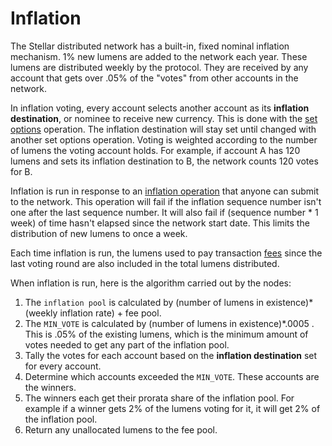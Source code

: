 # Inflation
The Stellar distributed network has a built-in, fixed nominal inflation mechanism. 1% new lumens are added to the network each year. These lumens are distributed weekly by the protocol. They are received by any account that gets over .05% of the "votes" from other accounts in the network. 

In inflation voting, every account selects another account as its **inflation destination**, or nominee to receive new currency. This is done with the [set options](./list-of-operations.md#set-options) operation. The inflation destination will stay set until changed with another set options operation. Voting is weighted according to the number of lumens the voting account holds. For example, if account A has 120 lumens and sets its inflation destination to B, the network counts 120 votes for B.

Inflation is run in response to an [inflation operation](./list-of-operations.md#inflation) that anyone can submit to the network. This operation will fail if the inflation sequence number isn't one after the last sequence number. It will also fail if (sequence number * 1 week) of time hasn't elapsed since the network start date. This limits the distribution of new lumens to once a week. 

Each time inflation is run, the lumens used to pay transaction [fees](./fees.md) since the last voting round are also included in the total lumens distributed.

When inflation is run, here is the algorithm carried out by the nodes:

 1. The `inflation pool` is calculated by (number of lumens in existence)*(weekly inflation rate) + fee pool.
 2. The `MIN_VOTE` is calculated by (number of lumens in existence)*.0005 . This is .05% of the existing lumens, which is the minimum amount of votes needed to get any part of the inflation pool.
 2. Tally the votes for each account based on the **inflation destination** set for every account.
 3. Determine which accounts exceeded the `MIN_VOTE`. These accounts are the winners.
 4. The winners each get their prorata share of the inflation pool. For example if a winner gets 2% of the lumens voting for it, it will get 2% of the inflation pool.
 5. Return any unallocated lumens to the fee pool. 
